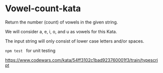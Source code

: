 # Vowel-count-kata

Return the number (count) of vowels in the given string.

We will consider a, e, i, o, and u as vowels for this Kata.

The input string will only consist of lower case letters and/or spaces.

```npm test ``` for unit testing

https://www.codewars.com/kata/54ff3102c1bad923760001f3/train/typescript
